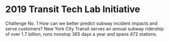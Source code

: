 # 2019 Transit Tech Lab Initiative
Challenge No. 1
How can we better predict subway incident impacts and serve customers?
New York City Transit serves an annual subway ridership of over 1.7 billion, runs nonstop 365 days a year and spans 472 stations.
